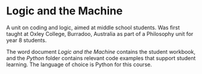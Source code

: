 # Logic and the Machine

A unit on coding and logic, aimed at middle school students. Was first taught at Oxley College, Burradoo, Australia as part of a Philosophy unit for year 8 students. 

The word document *Logic and the Machine* contains the student workbook, and the *Python* folder contains relevant code examples that support student learning. The language of choice is Python for this course.
